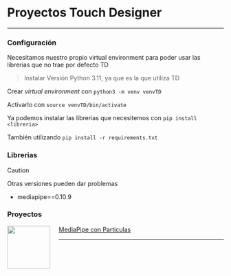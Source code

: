 # Proyectos Touch Designer

---

### Configuración

Necesitamos nuestro propio virtual environment para poder usar las librerias que no trae por defecto TD

> Instalar Versión Python 3.11, ya que es la que utiliza TD

Crear _virtual environment_ con `python3 -m venv venvTD`

Activarlo con `source venvTD/bin/activate`

Ya podemos instalar las librerias que necesitemos con `pip install <libreria>`

También utilizando `pip install -r requirements.txt`

### Librerias

> [!CAUTION]
> Otras versiones pueden dar problemas

- mediapipe==0.10.9

### Proyectos

<img align="left" style="margin-right:20px" height="100" src="mp_Particle/img/out1.gif">

[MediaPipe con Particulas](./mp_Particle/)

---

